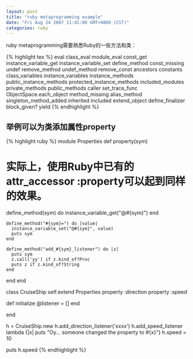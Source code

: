 ```yaml
---
layout: post
title: "ruby metaprogramming example"
date: "Fri Aug 24 2007 11:41:00 GMT+0800 (CST)"
categories: ruby
---
```


ruby metaprogramming需要熟悉Ruby的一些方法和类：

{% highlight tex %}
eval
class_eval
module_eval
const_get
instance_variable_get
instance_variable_set
define_method
const_missing
undef
remove_method
undef_method
remove_const
ancestors
constants
class_variables
instance_variables
instance_methods
public_instance_methods
protected_instance_methods
included_modules
private_methods
public_methods
caller
set_trace_func
ObjectSpace.each_object
method_missing
alias_method
singleton_method_added
inherited
included
extend_object
define_finalizer
block_given?
yield
{% endhighlight %}

举例可以为类添加属性property
-----

{% highlight ruby %}
module Properties
 def property(sym)
   # 实际上，使用Ruby中已有的attr_accessor :property可以起到同样的效果。
   define_method(sym) do
     instance_variable_get("@#{sym}")
   end

    define_method("#{sym}=") do |value|
      instance_variable_set("@#{sym}", value)
      puts sym
    end

    define_method("add_#{sym}_listener") do |z|
      puts sym
      z.call('yy') if z.kind_of?Proc
      puts z if z.kind_of?String
    end
 end
end

class CruiseShip
  self.extend Properties
  property :direction
  property :speed

  def initialize
    @listener = []
  end

end

h = CruiseShip.new
h.add_direction_listener('xxxx')
h.add_speed_listener lambda {|x| puts "Oy... someone changed the property to #{x}"}
h.speed = 10

puts h.speed
{% endhighlight %}
